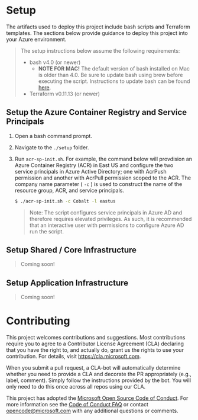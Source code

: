 
# Setup

The artifacts used to deploy this project include bash scripts and Terraform templates.  The sections below provide guidance to deploy this project into your Azure environment.

> The setup instructions below assume the following requirements:
> - bash v4.0 (or newer)
>   - **NOTE FOR MAC!** The default version of bash installed on Mac is older than 4.0. Be sure to update bash using brew before executing the script. Instructions to update bash can be found [here](http://macappstore.org/bash/).
> - Terraform v0.11.13 (or newer)


## Setup the Azure Container Registry and Service Principals

1. Open a bash command prompt.
2. Navigate to the `./setup` folder.
3. Run `acr-sp-init.sh`.  For example, the command below will provdision an Azure Container Registry (ACR) in East US and configure the two service principals in Azure Active Directory; one with AcrPush permission and another with AcrPull permission scoped to the ACR.  The company name parameter ( `-c` ) is used to construct the name of the resource group, ACR, and service principals.

    ``` bash
    $ ./acr-sp-init.sh -c Cobalt -l eastus
    ```

    > Note: The script configures service principals in Azure AD and therefore requires elevated privileges.  As such, it is recommended that an interactive user with permissions to configure Azure AD run the script.
    
    
## Setup Shared / Core Infrastructure

> Coming soon!

## Setup Application Infrastructure

> Coming soon!


# Contributing

This project welcomes contributions and suggestions.  Most contributions require you to agree to a
Contributor License Agreement (CLA) declaring that you have the right to, and actually do, grant us
the rights to use your contribution. For details, visit https://cla.microsoft.com.

When you submit a pull request, a CLA-bot will automatically determine whether you need to provide
a CLA and decorate the PR appropriately (e.g., label, comment). Simply follow the instructions
provided by the bot. You will only need to do this once across all repos using our CLA.

This project has adopted the [Microsoft Open Source Code of Conduct](https://opensource.microsoft.com/codeofconduct/).
For more information see the [Code of Conduct FAQ](https://opensource.microsoft.com/codeofconduct/faq/) or
contact [opencode@microsoft.com](mailto:opencode@microsoft.com) with any additional questions or comments.
